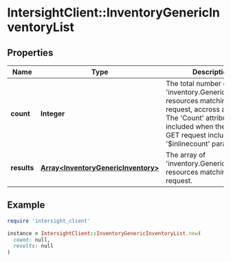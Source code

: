 # IntersightClient::InventoryGenericInventoryList

## Properties

| Name | Type | Description | Notes |
| ---- | ---- | ----------- | ----- |
| **count** | **Integer** | The total number of &#39;inventory.GenericInventory&#39; resources matching the request, accross all pages. The &#39;Count&#39; attribute is included when the HTTP GET request includes the &#39;$inlinecount&#39; parameter. | [optional] |
| **results** | [**Array&lt;InventoryGenericInventory&gt;**](InventoryGenericInventory.md) | The array of &#39;inventory.GenericInventory&#39; resources matching the request. | [optional] |

## Example

```ruby
require 'intersight_client'

instance = IntersightClient::InventoryGenericInventoryList.new(
  count: null,
  results: null
)
```

